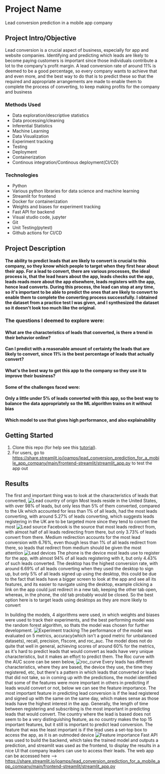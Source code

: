 # Project Name
Lead conversion prediction in a mobile app company

## Project Intro/Objective
Lead conversion is a crucial aspect of business, especially for app and website companies. Identifying and predicting which leads are likely to become paying customers is important since those individuals contribute a lot to the company's profit margin. A lead conversion rate of around 11% is deemed to be a good percentage, so every company wants to achieve that and even more, and the best way to do that is to predict these so that the required and appropriate arrangements are made to enable them to complete the process of converting, to keep making profits for the company and business 

### Methods Used
* Data exploration/descriptive statistics
* Data processing/cleaning
* Inferential Statistics
* Machine Learning
* Data Visualization
* Experiment tracking
* Testing
* Deployment
* Containerization
* Continous integration/Continous deployment(CI/CD)

### Technologies
* Python
* Various python libraries for data science and machine learning
* Streamlit for frontend
* Docker for containerization
* Weights and biases for experiment tracking
* Fast API for backend
* Visual studio code, jupyter
* Git
* Unit Testing(pytest)
* Github actions for CI/CD

## Project Description
#### The ability to predict leads that are likely to convert is crucial to this company, so they know which people to target when they first hear about their app. For a lead to convert, there are various processes, the ideal process is, that the lead hears about the app, leads checks out the app, leads reads more about the app elsewhere, leads registers with the app, hence lead converts. During this process, the lead can stop at any time, so it's important to be able to predict the ones that are likely to convert to enable them to complete the converting process successfully. I obtained the dataset from a practice test I was given, and I synthesized the dataset so it doesn't look too much like the original.
### The questions I deemed to explore were:
#### What are the characteristics of leads that converted, is there a trend in their behavior online?
#### Can I predict with a reasonable amount of certainty the leads that are likely to convert, since 11% is the best percentage of leads that actually convert?
#### What's the best way to get this app to the company so they use it to improve their business?

#### Some of the challenges faced were:
#### Only a little under 5% of leads converted with this app, so the best way to balance the data appropriately so the ML algorithm trains on it without bias
#### Which model to use that gives high performance, and also explainability

## Getting Started
1. Clone this repo (for help see this [tutorial](https://help.github.com/articles/cloning-a-repository/)).
2. For users, go to https://share.streamlit.io/joamps/lead_conversion_prediction_for_a_mobile_app_company/main/frontend-streamlit/streamlit_app.py to test the app out

## Results
The first and important thing was to look at the characteristics of leads that converted, 
![Lead country of origin](https://github.com/JoAmps/Lead_conversion_prediction_for_a_mobile_app_company/blob/main/leads_per_country.png)
Most leads reside in the United States, with over 98% of leads, but only less than 5% of them converted, compared to the Uk which accounted for less than 1% of all leads, had the most leads converting, with around 5.27% of leads converting, which suggests leads registering in the UK are to be targeted more since they tend to convert the most
![Lead source ](https://github.com/JoAmps/Lead_conversion_prediction_for_a_mobile_app_company/blob/main/leads_per_sources.png)
Facebook is the source that most leads redirect from, with almost half of all leads redirecting from there, but only 3.73% of leads convert from there. Medium redirection accounts for the most lead conversion with 6.76%, even though less than 1% of all leads redirect from there, so leads that redirect from medium should be given the most attention
![Lead devices](https://github.com/JoAmps/Lead_conversion_prediction_for_a_mobile_app_company/blob/main/lead_devices.png)
The phone is the device most leads use to register for the app, with almost 94% of all leads registering with it, but only 4.43% of such leads converted. The desktop has the highest conversion rate, with around 6.69% of all leads converting when they used the desktop to sign up, but only 5% of all leads signed up using the desktop, this could be due to the fact that leads have a bigger screen to look at the app and see all its features, and its easier to navigate using the desktop, example clicking a link on the app could just redirect in a new tab, keeping the other tab open, whereas, in the phone, the old tab probably would be closed. So the best option here is to target leads using desktops as they are more likely to convert

In building the models, 4 algorithms were used, in which weights and biases were used to track their experiments, and the best performing model was the random forest algorithm, so thats the model was chosen for further development.
![Experiment tracking](https://github.com/JoAmps/Lead_conversion_prediction_for_a_mobile_app_company/blob/main/plots/wandb_experiment_trackings.png)
The performance of the model was evaluated on 5 metrics, accuracy(which isn't a good metric for unbalanced datasets), recall, precision, f1score, and roc_auc. The model does not do quite that well in general, achieving scores of around 60% for the metrics, as it's hard to predict leads that would convert as leads have very unique characteristics, but it makes an effort to predict them. The Roc curve with the AUC score can be seen below,
![roc_curve](https://github.com/JoAmps/Lead_conversion_prediction_for_a_mobile_app_company/blob/main/plots/roc_curve.png)
Every leads has different characteristics, where they are based, the device they use, the time they registered, etc, but there's a pattern in which leads that converted or leads that did not take, so in coming up with the predictions, the model identified that some of the features were more important in others in predicting if leads would convert or not, below we can see the feature importance. The most important feature in predicting lead conversion is if the lead registered and signed up with the same on the same day, which makes sense as those leads have the highest interest in the app. Generally, the length of time between registering and subscribing is the most important in predicting leads that would convert. The country where the lead is based does not seem to be a very distinguishing feature, as no country makes the top 15 important features, but it still is important to predict lead conversion. The feature that was the least important is if the lead uses a set-top box to access the app, as it is an outmoded device
![Feature importance](https://github.com/JoAmps/Lead_conversion_prediction_for_a_mobile_app_company/blob/main/plots/feature_importance.png)
Fast API was used to build the backend, which tales the trained model and outputs a prediction, and streamlit was used as the frontend, to display the results in a nice UI that company leaders can use to access their leads.
The web app can be accessed here --> https://share.streamlit.io/joamps/lead_conversion_prediction_for_a_mobile_app_company/main/frontend-streamlit/streamlit_app.py
